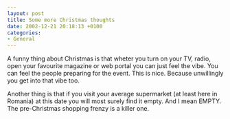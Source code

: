 ```yaml
---
layout: post
title: Some more Christmas thoughts
date: 2002-12-21 20:18:13 +0100
categories:
- General
---
```

A funny thing about Christmas is that wheter you turn on your TV, radio, open your favourite magazine or web portal you can just feel the vibe. You can feel the people preparing for the event. This is nice. Because unwillingly you get into that vibe too.

Another thing is that if you visit your average supermarket (at least here in Romania) at this date you will most surely find it empty. And I mean EMPTY. The pre-Christmas shopping frenzy is a killer one.
